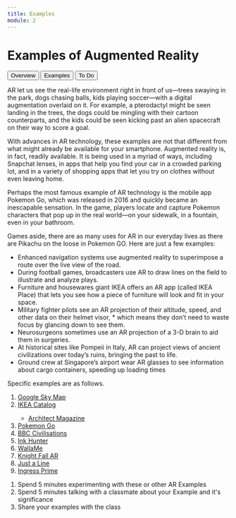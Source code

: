 ```yaml
---
title: Examples
module: 2
---
```


# Examples of Augmented Reality

<div class="tab">
  <button class="tablinks active" onclick="openTab(event, 'Overview')">Overview</button>
  <button class="tablinks" onclick="openTab(event, 'Examples')">Examples</button>
  <button class="tablinks" onclick="openTab(event, 'ToDo')">To Do</button>
</div>

<div id="Overview" class="tabcontent" style="display:block">

<p>AR let us see the real-life environment right in front of us—trees swaying in the park, dogs chasing balls, kids playing soccer—with a digital augmentation overlaid on it. For example,  a pterodactyl might be seen landing in the trees, the dogs could be mingling with their cartoon counterparts, and the kids could be seen kicking past an alien spacecraft on their way to score a goal.</p>

<p>With advances in AR technology, these examples are not that different from what might already be available for your smartphone. Augmented reality is, in fact, readily available. It is being used in a myriad of ways, including Snapchat lenses, in apps that help you find your car in a crowded parking lot, and in a variety of shopping apps that let you try on clothes without even leaving home.</p>
</div>


<div id="Examples" class="tabcontent">
<p>Perhaps the most famous example of AR technology is the mobile app Pokemon Go, which was released in 2016 and quickly became an inescapable sensation. In the game, players locate and capture Pokemon characters that pop up in the real world—on your sidewalk, in a fountain, even in your bathroom.</p>

<p>Games aside, there are as many uses for AR in our everyday lives as there are Pikachu on the loose in Pokemon GO. Here are just a few examples:</p>

<ul>
<li>Enhanced navigation systems use augmented reality to superimpose a route over the live view of the road.</li>
<li>During football games, broadcasters use AR to draw lines on the field to illustrate and analyze plays.</li>
<li>Furniture and housewares giant IKEA offers an AR app (called IKEA Place) that lets you see how a piece of furniture will look and fit in your space.</li>
<li>Military fighter pilots see an AR projection of their altitude, speed, and other data on their helmet visor, * which means they don’t need to waste focus by glancing down to see them.</li>
<li>Neurosurgeons sometimes use an AR projection of a 3-D brain to aid them in surgeries.   </li>
<li>At historical sites like Pompeii in Italy, AR can project views of ancient civilizations over today’s ruins, bringing the past to life.</li>
<li>Ground crew at Singapore’s airport wear AR glasses to see information about cargo containers, speeding up loading times</li>
</ul>
<p>Specific examples are as follows.</p>
<ol>
<li><a href="https://play.google.com/store/apps/details?id=com.google.android.stardroid&hl=" target="_new">Google Sky Map</a></li>
<li><a href="https://apps.apple.com/us/app/ikea-place/id1279244498" target="_new">IKEA Catalog</a></li>
    <ul>
    <li><a href="https://www.architectmagazine.com/technology/ikea-launches-augmented-reality-application_o" target="_new">Architect Magazine</a>
    </li>
    </ul>
<li><a href="https://www.pokemon.com/us/app/pokemon-go/" target="_new">Pokemon Go</a></li>
<li><a href="https://www.bbc.co.uk/taster/pilots/civilisations-ar" target="_new">BBC Civilisations</a></li>
<li><a href="http://www.inkhunter.tattoo/" target="_new">Ink Hunter</a></li>
<li><a href="http://walla.me/" target="_new">WallaMe</a></li>
<li><a href="https://www.wearvr.com/apps/knightfall-ar" target="_new">Knight Fall AR</a></li>
<li><a href="https://justaline.withgoogle.com/" target="_new">Just a Line</a></li>
<li><a href="https://www.ingress.com/game/" target="_new">Ingress Prime</a></li>
</ol>
</div>
<div id="ToDo" class="tabcontent">
    <ol>
    <li>Spend 5 minutes experimenting with these or other AR Examples</li>
    <li>Spend 5 minutes talking with a classmate about your Example and it's significance</li>
    <li>Share your examples with the class</li>
    </ol>
</div>

